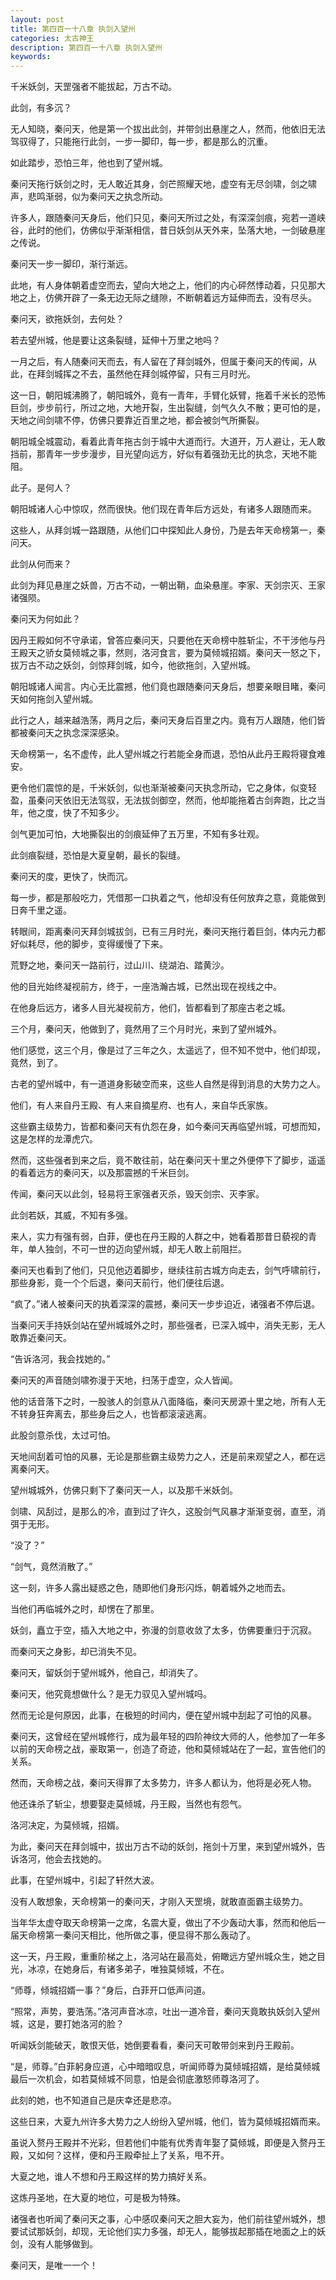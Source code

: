 ```yaml
---
layout: post
title: 第四百一十八章 执剑入望州
categories: 太古神王
description: 第四百一十八章 执剑入望州
keywords:
---
```


千米妖剑，天罡强者不能拔起，万古不动。

此剑，有多沉？

无人知晓，秦问天，他是第一个拔出此剑，并带剑出悬崖之人，然而，他依旧无法驾驭得了，只能拖行此剑，一步一脚印，每一步，都是那么的沉重。

如此踏步，恐怕三年，他也到了望州城。

秦问天拖行妖剑之时，无人敢近其身，剑芒照耀天地，虚空有无尽剑啸，剑之啸声，悲鸣渐弱，似为秦问天之执念所动。

许多人，跟随秦问天身后，他们只见，秦问天所过之处，有深深剑痕，宛若一道峡谷，此时的他们，仿佛似乎渐渐相信，昔日妖剑从天外来，坠落大地，一剑破悬崖之传说。

秦问天一步一脚印，渐行渐远。

此地，有人身体朝着虚空而去，望向大地之上，他们的内心砰然悸动着，只见那大地之上，仿佛开辟了一条无边无际之缝隙，不断朝着远方延伸而去，没有尽头。

秦问天，欲拖妖剑，去何处？

若去望州城，他是要让这条裂缝，延伸十万里之地吗？

一月之后，有人随秦问天而去，有人留在了拜剑城外，但属于秦问天的传闻，从此，在拜剑城挥之不去，虽然他在拜剑城停留，只有三月时光。

这一日，朝阳城沸腾了，朝阳城外，竟有一青年，手臂化妖臂，拖着千米长的恐怖巨剑，步步前行，所过之地，大地开裂，生出裂缝，剑气久久不散；更可怕的是，天地之间剑啸不停，仿佛只要靠近百里之地，都会被剑气所撕裂。

朝阳城全城震动，看着此青年拖古剑于城中大道而行。大道开，万人避让，无人敢挡前，那青年一步步漫步，目光望向远方，好似有着强劲无比的执念，天地不能阻。

此子。是何人？

朝阳城诸人心中惊叹，然而很快。他们现在青年后方远处，有诸多人跟随而来。

这些人，从拜剑城一路跟随，从他们口中探知此人身份，乃是去年天命榜第一，秦问天。

此剑从何而来？

此剑为拜见悬崖之妖兽，万古不动，一朝出鞘，血染悬崖。李家、天剑宗灭、王家诸强陨。

秦问天为何如此？

因丹王殿如何不守承诺，曾答应秦问天，只要他在天命榜中胜斩尘，不干涉他与丹王殿天之骄女莫倾城之事，然则，洛河食言，要为莫倾城招婿。秦问天一怒之下，拔万古不动之妖剑，剑惊拜剑城，如今，他欲拖剑，入望州城。

朝阳城诸人闻言。内心无比震撼，他们竟也跟随秦问天身后，想要亲眼目睹，秦问天如何拖剑入望州城。

此行之人，越来越浩荡，两月之后，秦问天身后百里之内。竟有万人跟随，他们皆都被秦问天之执念深深感染。

天命榜第一，名不虚传，此人望州城之行若能全身而退，恐怕从此丹王殿将寝食难安。

更令他们震惊的是，千米妖剑，似也渐渐被秦问天执念所动，它之身体，似变轻盈，虽秦问天依旧无法驾驭，无法拔剑御空，然而，他却能拖着古剑奔跑，比之当年，他之度，快了不知多少。

剑气更加可怕，大地撕裂出的剑痕延伸了五万里，不知有多壮观。

此剑痕裂缝，恐怕是大夏皇朝，最长的裂缝。

秦问天的度，更快了，快而沉。

每一步，都是那般吃力，凭借那一口执着之气，他却没有任何放弃之意，竟能做到日奔千里之遥。

转眼间，距离秦问天拜剑城拔剑，已有三月时光，秦问天拖行着巨剑，体内元力都好似耗尽，他的脚步，变得缓慢了下来。

荒野之地，秦问天一路前行，过山川、绕湖泊、踏黄沙。

他的目光始终凝视前方，终于，一座浩瀚古城，已然出现在视线之中。

在他身后远方，诸多人目光凝视前方，他们，皆都看到了那座古老之城。

三个月，秦问天，他做到了，竟然用了三个月时光，来到了望州城外。

他们感觉，这三个月，像是过了三年之久，太遥远了，但不知不觉中，他们却现，竟然，到了。

古老的望州城中，有一道道身影破空而来，这些人自然是得到消息的大势力之人。

他们，有人来自丹王殿、有人来自摘星府、也有人，来自华氏家族。

这些霸主级势力，皆都和秦问天有仇怨在身，如今秦问天再临望州城，可想而知，这是怎样的龙潭虎穴。

然而，这些强者到来之后，竟不敢往前，站在秦问天十里之外便停下了脚步，遥遥的看着远方的秦问天，以及那震撼的千米巨剑。

传闻，秦问天以此剑，轻易将王家强者灭杀，毁天剑宗、灭李家。

此剑若妖，其威，不知有多强。

来人，实力有强有弱，白菲，便也在丹王殿的人群之中，她看着那昔日藐视的青年，单人独剑，不可一世的迈向望州城，却无人敢上前阻拦。

秦问天也看到了他们，只见他迈着脚步，继续往前古城方向走去，剑气呼啸前行，那些身影，竟一个个后退，秦问天前行，他们便往后退。

“疯了。”诸人被秦问天的执着深深的震撼，秦问天一步步迫近，诸强者不停后退。

当秦问天手持妖剑站在望州城城外之时，那些强者，已深入城中，消失无影，无人敢靠近秦问天。

“告诉洛河，我会找她的。”

秦问天的声音随剑啸弥漫于天地，扫荡于虚空，众人皆闻。

他的话音落下之时，一股骇人的剑意从八面降临，秦问天房源十里之地，所有人无不转身狂奔离去，那些身后之人，也皆都滚滚逃离。

此股剑意杀伐，太过可怕。

天地间刮着可怕的风暴，无论是那些霸主级势力之人，还是前来观望之人，都在远离秦问天。

望州城城外，仿佛只剩下了秦问天一人，以及那千米妖剑。

剑啸、风刮过，是那么的冷，直到过了许久，这股剑气风暴才渐渐变弱，直至，消弭于无形。

“没了？”

“剑气，竟然消散了。”

这一刻，许多人露出疑惑之色，随即他们身形闪烁，朝着城外之地而去。

当他们再临城外之时，却愣在了那里。

妖剑，矗立于空，插入大地之中，弥漫的剑意收敛了太多，仿佛要重归于沉寂。

而秦问天之身影，却已消失不见。

秦问天，留妖剑于望州城外，他自己，却消失了。

秦问天，他究竟想做什么？是无力驭见入望州城吗。

然而无论是何原因，此事，在极短的时间内，便在望州城中刮起了可怕的风暴。

秦问天，这曾经在望州城修行，成为最年轻的四阶神纹大师的人，他参加了一年多以前的天命榜之战，豪取第一，创造了奇迹，他和莫倾城站在了一起，宣告他们的关系。

然而，天命榜之战，秦问天得罪了太多势力，许多人都认为，他将是必死人物。

他还诛杀了斩尘，想要娶走莫倾城，丹王殿，当然也有怨气。

洛河决定，为莫倾城，招婿。

为此，秦问天在拜剑城中，拔出万古不动的妖剑，拖剑十万里，来到望州城外，告诉洛河，他会去找她的。

此事，在望州城中，引起了轩然大波。

没有人敢想象，天命榜第一的秦问天，才刚入天罡境，就敢直面霸主级势力。

当年华太虚夺取天命榜第一之席，名震大夏，做出了不少轰动大事，然而和他后一届天命榜第一秦问天相比，他所做之事，便显得不那么轰动了。

这一天，丹王殿，重重阶梯之上，洛河站在最高处，俯瞰远方望州城众生，她之目光，冰凉，在她身后，有诸多弟子，唯独莫倾城，不在。

“师尊，倾城招婿一事？”身后，白菲开口低声问道。

“照常，声势，要浩荡。”洛河声音冰凉，吐出一道冷音，秦问天竟敢执妖剑入望州城，这是，要打她洛河的脸？

听闻妖剑能破天，敢恨天低，她倒要看看，秦问天可敢带剑来到丹王殿前。

“是，师尊。”白菲躬身应道，心中暗暗叹息，听闻师尊为莫倾城招婿，是给莫倾城最后一次机会，如若莫倾城不同意，怕是会彻底激怒师尊洛河了。

此刻的她，也不知道自己是庆幸还是悲凉。

这些日来，大夏九州许多大势力之人纷纷入望州城，他们，皆为莫倾城招婿而来。

虽说入赘丹王殿并不光彩，但若他们中能有优秀青年娶了莫倾城，即便是入赘丹王殿，又如何？这样，便和丹王殿牵扯上了关系，甩不开。

大夏之地，谁人不想和丹王殿这样的势力搞好关系。

这炼丹圣地，在大夏的地位，可是极为特殊。

诸强者也听闻了秦问天之事，心中感叹秦问天之胆大妄为，他们前往望州城外，想要试试那妖剑，却现，无论他们实力多强，却无人，能够拔起那插在地面之上的妖剑，没有人能够做到。

秦问天，是唯一一个！
